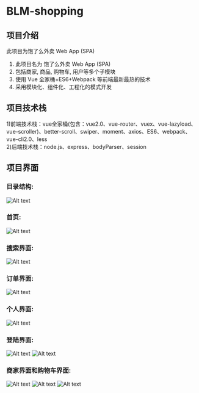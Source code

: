 # BLM-shopping
## 项目介绍
此项目为饱了么外卖 Web App (SPA) 
1) 此项目名为 饱了么外卖 Web App (SPA) 
2) 包括商家, 商品, 购物车, 用户等多个子模块 
3) 使用 Vue 全家桶+ES6+Webpack 等前端最新最热的技术 
4) 采用模块化、组件化、工程化的模式开发
## 项目技术栈
1)前端技术栈：vue全家桶(包含：vue2.0、vue-router、vuex、vue-lazyload、vue-scroller)、better-scroll、swiper、moment、axios、ES6、webpack、vue-cli2.0、less   
2)后端技术栈：node.js、express、bodyParser、session
## 项目界面
### 目录结构:
![Alt text](https://github.com/big-speaker/BLM-shopping/blob/master/introduceImg/direction.png)


### 首页:
![Alt text](https://github.com/big-speaker/BLM-shopping/blob/master/introduceImg/msite.png)

### 搜索界面:
![Alt text](https://github.com/big-speaker/BLM-shopping/blob/master/introduceImg/search.png)

### 订单界面:
![Alt text](https://github.com/big-speaker/BLM-shopping/blob/master/introduceImg/order.png)

### 个人界面:
![Alt text](https://github.com/big-speaker/BLM-shopping/blob/master/introduceImg/profile.png)

### 登陆界面:
![Alt text](https://github.com/big-speaker/BLM-shopping/blob/master/introduceImg/phoneLogin.png)
![Alt text](https://github.com/big-speaker/BLM-shopping/blob/master/introduceImg/passswordLogin.png)

### 商家界面和购物车界面:
![Alt text](https://github.com/big-speaker/BLM-shopping/blob/master/introduceImg/shop.png)
![Alt text](https://github.com/big-speaker/BLM-shopping/blob/master/introduceImg/shoprating.png)
![Alt text](https://github.com/big-speaker/BLM-shopping/blob/master/introduceImg/shopinfo.png)
